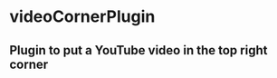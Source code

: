 # videoCornerPlugin
Plugin to put a YouTube video in the top right corner
-----------------------------------------------------------

